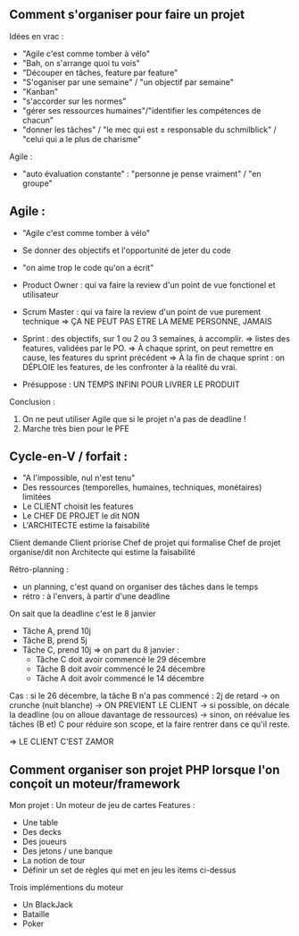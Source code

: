 ## Comment s'organiser pour faire un projet


Idées en vrac :
- "Agile c'est comme tomber à vélo"
- "Bah, on s'arrange quoi tu vois"
- "Découper en tâches, feature par feature"
- "S'oganiser par une semaine" / "un objectif par semaine"
- "Kanban"
- "s'accorder sur les normes"
- "gérer ses ressources humaines"/"identifier les compétences de chacun"
- "donner les tâches" / "le mec qui est ± responsable du schmilblick" / "celui qui a le plus de charisme"


Agile :
 - "auto évaluation constante" : "personne je pense vraiment" / "en groupe"


## Agile :
 - "Agile c'est comme tomber à vélo"
 - Se donner des objectifs et l'opportunité de jeter du code
 - "on aime trop le code qu'on a écrit"

 - Product Owner : qui va faire la review d'un point de vue fonctionel et utilisateur
 - Scrum Master : qui va faire la review d'un point de vue purement technique
 => ÇA NE PEUT PAS ETRE LA MEME PERSONNE, JAMAIS

 - Sprint : des objectifs, sur 1 ou 2 ou 3 semaines, à accomplir.
  => listes des features, validées par le PO.
  => À chaque sprint, on peut remettre en cause, les features du sprint précédent
  => À la fin de chaque sprint : on DÉPLOIE les features, de les confronter à la réalité du vrai.
  - Présuppose : UN TEMPS INFINI POUR LIVRER LE PRODUIT

Conclusion :
 1. On ne peut utiliser Agile que si le projet n'a pas de deadline !
 2. Marche très bien pour le PFE


## Cycle-en-V / forfait :
 - "A l'impossible, nul n'est tenu"
 - Des ressources (temporelles, humaines, techniques, monétaires) limitées
 - Le CLIENT choisit les features
 - Le CHEF DE PROJET le dit NON
 - L'ARCHITECTE estime la faisabilité

Client demande                                                           Client priorise
      Chef de projet qui formalise             Chef de projet organise/dit non
                  Architecte qui estime la faisabilité


Rétro-planning :
 - un planning, c'est quand on organiser des tâches dans le temps
 - rétro : à l'envers, à partir d'une deadline

On sait que la deadline c'est le 8 janvier
 - Tâche A, prend 10j
 - Tâche B, prend 5j
 - Tâche C, prend 10j
 => on part du 8 janvier : 
      - Tâche C doit avoir commencé le 29 décembre
      - Tâche B doit avoir commencé le 24 décembre
      - Tâche A doit avoir commencé le 14 décembre

Cas : si le 26 décembre, la tâche B n'a pas commencé : 2j de retard
 -> on crunche (nuit blanche)
 -> ON PREVIENT LE CLIENT
    -> si possible, on décale la deadline (ou on alloue davantage de ressources)
    -> sinon, on réévalue les tâches (B et) C pour réduire son scope, et la faire rentrer dans ce qu'il reste.

=> LE CLIENT C'EST ZAMOR



## Comment organiser son projet PHP lorsque l'on conçoit un moteur/framework
Mon projet : Un moteur de jeu de cartes
Features :
 - Une table
 - Des decks
 - Des joueurs
 - Des jetons / une banque
 - La notion de tour
 - Définir un set de règles qui met en jeu les items ci-dessus

Trois implémentions du moteur
 - Un BlackJack
 - Bataille
 - Poker



















